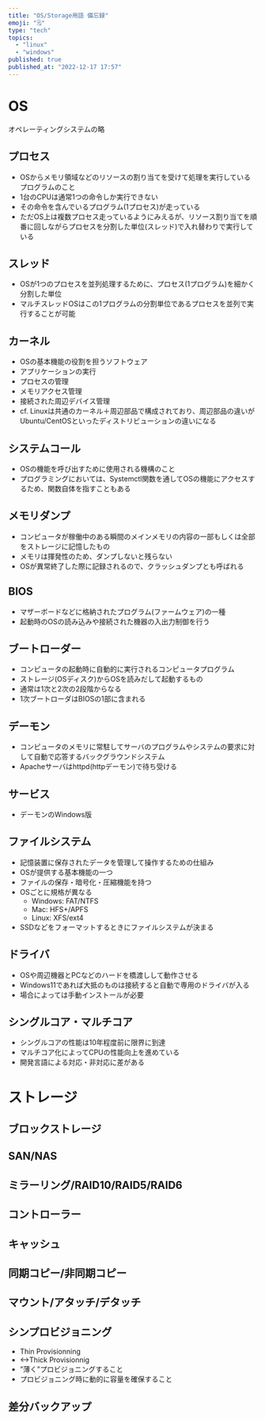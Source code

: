 ```yaml
---
title: "OS/Storage用語 備忘録"
emoji: "🗒️"
type: "tech"
topics:
  - "linux"
  - "windows"
published: true
published_at: "2022-12-17 17:57"
---
```


# OS
オペレーティングシステムの略
## プロセス
- OSからメモリ領域などのリソースの割り当てを受けて処理を実行しているプログラムのこと
- 1台のCPUは通常1つの命令しか実行できない
- その命令を含んでいるプログラム(1プロセス)が走っている
- ただOS上は複数プロセス走っているようにみえるが、リソース割り当てを順番に回しながらプロセスを分割した単位(スレッド)で入れ替わりで実行している

## スレッド
- OSが1つのプロセスを並列処理するために、プロセス(1プログラム)を細かく分割した単位
- マルチスレッドOSはこの1プログラムの分割単位であるプロセスを並列で実行することが可能

## カーネル
- OSの基本機能の役割を担うソフトウェア
- アプリケーションの実行
- プロセスの管理
- メモリアクセス管理
- 接続された周辺デバイス管理
- cf. Linuxは共通のカーネル＋周辺部品で構成されており、周辺部品の違いがUbuntu/CentOSといったディストリビューションの違いになる


## システムコール
- OSの機能を呼び出すために使用される機構のこと
- プログラミングにおいては、Systemctl関数を通してOSの機能にアクセスするため、関数自体を指すこともある

## メモリダンプ
- コンピュータが稼働中のある瞬間のメインメモリの内容の一部もしくは全部をストレージに記憶したもの
- メモリは揮発性のため、ダンプしないと残らない
- OSが異常終了した際に記録されるので、クラッシュダンプとも呼ばれる

## BIOS
- マザーボードなどに格納されたプログラム(ファームウェア)の一種
- 起動時のOSの読み込みや接続された機器の入出力制御を行う

## ブートローダー
- コンピュータの起動時に自動的に実行されるコンピュータプログラム
- ストレージ(OSディスク)からOSを読みだして起動するもの
- 通常は1次と2次の2段階からなる
- 1次ブートローダはBIOSの1部に含まれる

## デーモン
- コンピュータのメモリに常駐してサーバのプログラムやシステムの要求に対して自動で応答するバックグラウンドシステム
- Apacheサーバはhttpd(httpデーモン)で待ち受ける

## サービス
- デーモンのWindows版

## ファイルシステム
- 記憶装置に保存されたデータを管理して操作するための仕組み
- OSが提供する基本機能の一つ
- ファイルの保存・暗号化・圧縮機能を持つ
- OSごとに規格が異なる
	- Windows: FAT/NTFS
	- Mac: HFS+/APFS
	- Linux: XFS/ext4
- SSDなどをフォーマットするときにファイルシステムが決まる

## ドライバ
- OSや周辺機器とPCなどのハードを橋渡しして動作させる
- Windows11であれば大抵のものは接続すると自動で専用のドライバが入る
- 場合によっては手動インストールが必要

## シングルコア・マルチコア
- シングルコアの性能は10年程度前に限界に到達
- マルチコア化によってCPUの性能向上を進めている
- 開発言語による対応・非対応に差がある

# ストレージ
## ブロックストレージ
## SAN/NAS
## ミラーリング/RAID10/RAID5/RAID6
## コントローラー
## キャッシュ
## 同期コピー/非同期コピー
## マウント/アタッチ/デタッチ
## シンプロビジョニング
- Thin Provisionning
- <->Thick Provisionnig
- ”薄く”プロビジョニングすること
- プロビジョニング時に動的に容量を確保すること
## 差分バックアップ